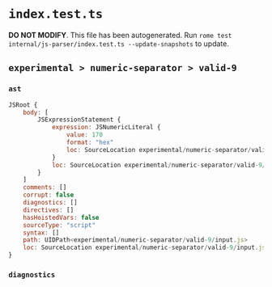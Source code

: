 # `index.test.ts`

**DO NOT MODIFY**. This file has been autogenerated. Run `rome test internal/js-parser/index.test.ts --update-snapshots` to update.

## `experimental > numeric-separator > valid-9`

### `ast`

```javascript
JSRoot {
	body: [
		JSExpressionStatement {
			expression: JSNumericLiteral {
				value: 170
				format: "hex"
				loc: SourceLocation experimental/numeric-separator/valid-9/input.js 1:0-1:5
			}
			loc: SourceLocation experimental/numeric-separator/valid-9/input.js 1:0-1:5
		}
	]
	comments: []
	corrupt: false
	diagnostics: []
	directives: []
	hasHoistedVars: false
	sourceType: "script"
	syntax: []
	path: UIDPath<experimental/numeric-separator/valid-9/input.js>
	loc: SourceLocation experimental/numeric-separator/valid-9/input.js 1:0-1:5
}
```

### `diagnostics`

```

```
